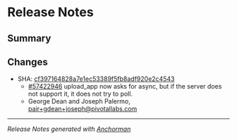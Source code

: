# Release Notes

## Summary

## Changes

* SHA: [cf397164828a7e1ec53389f5fb8adf920e2c4543](git@github.com:cloudfoundry/cfou/commit/cf397164828a7e1ec53389f5fb8adf920e2c4543)
    * [#57422946](http://www.pivotaltracker.com/story/57422946) upload_app now asks for async, but if the server does not support it, it does not try to poll.
    * George Dean and Joseph Palermo, pair+gdean+joseph@pivotallabs.com


------

_Release Notes generated with [Anchorman](http://github.com/infews/anchorman)_